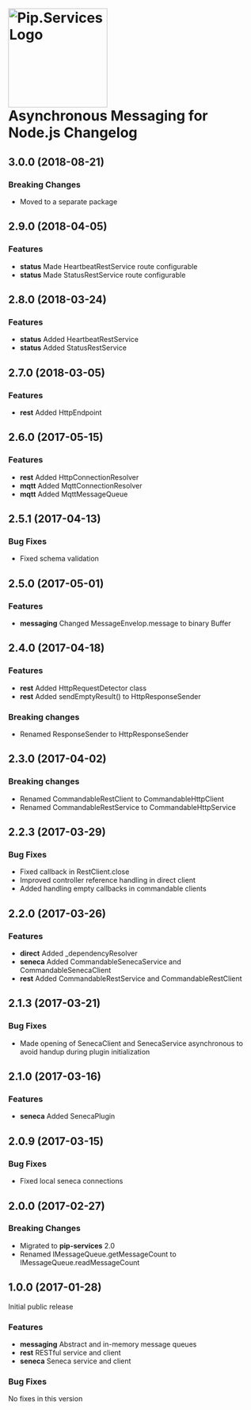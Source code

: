 # <img src="https://uploads-ssl.webflow.com/5ea5d3315186cf5ec60c3ee4/5edf1c94ce4c859f2b188094_logo.svg" alt="Pip.Services Logo" width="200"> <br/> Asynchronous Messaging for Node.js Changelog

## <a name="3.0.0"></a> 3.0.0 (2018-08-21)

### Breaking Changes
* Moved to a separate package

## <a name="2.9.0"></a> 2.9.0 (2018-04-05)

### Features
* **status** Made HeartbeatRestService route configurable
* **status** Made StatusRestService route configurable

## <a name="2.8.0"></a> 2.8.0 (2018-03-24)

### Features
* **status** Added HeartbeatRestService
* **status** Added StatusRestService

## <a name="2.7.0"></a> 2.7.0 (2018-03-05)

### Features
* **rest** Added HttpEndpoint

## <a name="2.6.0"></a> 2.6.0 (2017-05-15)

### Features
* **rest** Added HttpConnectionResolver
* **mqtt** Added MqttConnectionResolver
* **mqtt** Added MqttMessageQueue

## <a name="2.5.1"></a> 2.5.1 (2017-04-13)

### Bug Fixes
* Fixed schema validation

## <a name="2.5.0"></a> 2.5.0 (2017-05-01)

### Features
* **messaging** Changed MessageEnvelop.message to binary Buffer

## <a name="2.4.0"></a> 2.4.0 (2017-04-18)

### Features
* **rest** Added HttpRequestDetector class
* **rest** Added sendEmptyResult() to HttpResponseSender

### Breaking changes
* Renamed ResponseSender to HttpResponseSender

## <a name="2.3.0"></a> 2.3.0 (2017-04-02)

### Breaking changes
* Renamed CommandableRestClient to CommandableHttpClient
* Renamed CommandableRestService to CommandableHttpService

## <a name="2.2.3"></a> 2.2.3 (2017-03-29)

### Bug Fixes
* Fixed callback in RestClient.close
* Improved controller reference handling in direct client
* Added handling empty callbacks in commandable clients

## <a name="2.2.0"></a> 2.2.0 (2017-03-26)

### Features
* **direct** Added _dependencyResolver
* **seneca** Added CommandableSenecaService and CommandableSenecaClient
* **rest** Added CommandableRestService and CommandableRestClient

## <a name="2.1.3"></a> 2.1.3 (2017-03-21)

### Bug Fixes
* Made opening of SenecaClient and SenecaService asynchronous to avoid handup during plugin initialization

## <a name="2.1.0"></a> 2.1.0 (2017-03-16)

### Features
* **seneca** Added SenecaPlugin

## <a name="2.0.9"></a> 2.0.9 (2017-03-15)

### Bug Fixes
* Fixed local seneca connections

## <a name="2.0.0"></a> 2.0.0 (2017-02-27)

### Breaking Changes
* Migrated to **pip-services** 2.0
* Renamed IMessageQueue.getMessageCount to IMessageQueue.readMessageCount

## <a name="1.0.0"></a> 1.0.0 (2017-01-28)

Initial public release

### Features
* **messaging** Abstract and in-memory message queues
* **rest** RESTful service and client
* **seneca** Seneca service and client

### Bug Fixes
No fixes in this version

